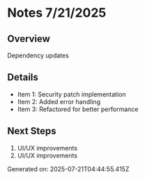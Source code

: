 # Notes 7/21/2025

## Overview
Dependency updates

## Details
- Item 1: Security patch implementation
- Item 2: Added error handling
- Item 3: Refactored for better performance

## Next Steps
1. UI/UX improvements
2. UI/UX improvements

Generated on: 2025-07-21T04:44:55.415Z
